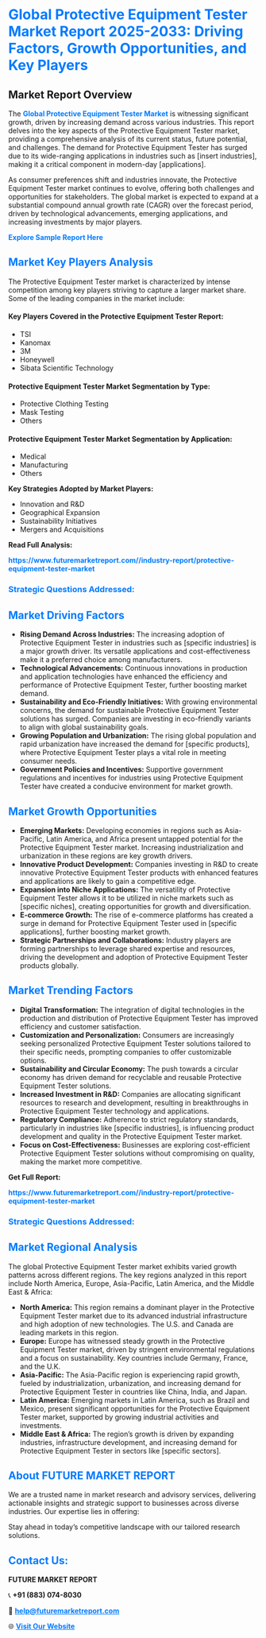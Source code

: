 <h1 style="color: #007BFF;">Global Protective Equipment Tester Market Report 2025-2033: Driving Factors, Growth Opportunities, and Key Players</h1>

<section id="overview">
<h2>Market Report Overview</h2>
<p>The <a href="https://www.futuremarketreport.com//industry-report/protective-equipment-tester-market" style="color: #007BFF; text-decoration: none;"><strong>Global Protective Equipment Tester Market</strong></a> is witnessing significant growth, driven by increasing demand across various industries. This report delves into the key aspects of the Protective Equipment Tester market, providing a comprehensive analysis of its current status, future potential, and challenges. The demand for Protective Equipment Tester has surged due to its wide-ranging applications in industries such as [insert industries], making it a critical component in modern-day [applications].</p>
<p>As consumer preferences shift and industries innovate, the Protective Equipment Tester market continues to evolve, offering both challenges and opportunities for stakeholders. The global market is expected to expand at a substantial compound annual growth rate (CAGR) over the forecast period, driven by technological advancements, emerging applications, and increasing investments by major players.</p>
</section>

<section id="overview">
<p><a href="https://www.futuremarketreport.com//request-sample/reportId=79625" style="color: #007BFF; text-decoration: none;"><strong>Explore Sample Report Here</strong></a></p>
</section>

<section id="key-players">
<h2 style="color: #007BFF;">Market Key Players Analysis</h2>
<p>The Protective Equipment Tester market is characterized by intense competition among key players striving to capture a larger market share. Some of the leading companies in the market include:</p>
<h4>Key Players Covered in the Protective Equipment Tester Report:</h4>
<ul><li>TSI</li><li>Kanomax</li><li>3M</li><li>Honeywell</li><li>Sibata Scientific Technology</li></ul>
<h4>Protective Equipment Tester Market Segmentation by Type:</h4>
<ul><li>Protective Clothing Testing</li><li>Mask Testing</li><li>Others</li></ul>

<h4>Protective Equipment Tester Market Segmentation by Application:</h4>
<ul><li>Medical</li><li>Manufacturing</li><li>Others</li></ul>
<p><strong>Key Strategies Adopted by Market Players:</strong></p>
<ul>
<li>Innovation and R&D</li>
<li>Geographical Expansion</li>
<li>Sustainability Initiatives</li>
<li>Mergers and Acquisitions</li>
</ul>
</section>

<section>
<p><strong>Read Full Analysis: </strong></p><a href="https://www.futuremarketreport.com//industry-report/protective-equipment-tester-market" style="color: #007BFF; text-decoration: none;"><strong>https://www.futuremarketreport.com//industry-report/protective-equipment-tester-market</strong></a>
<h3 style="color: #007BFF;">Strategic Questions Addressed:</h3>
</section>

<section id="driving-factors">
<h2 style="color: #007BFF;">Market Driving Factors</h2>
<ul>
<li><strong>Rising Demand Across Industries:</strong> The increasing adoption of Protective Equipment Tester in industries such as [specific industries] is a major growth driver. Its versatile applications and cost-effectiveness make it a preferred choice among manufacturers.</li>
<li><strong>Technological Advancements:</strong> Continuous innovations in production and application technologies have enhanced the efficiency and performance of Protective Equipment Tester, further boosting market demand.</li>
<li><strong>Sustainability and Eco-Friendly Initiatives:</strong> With growing environmental concerns, the demand for sustainable Protective Equipment Tester solutions has surged. Companies are investing in eco-friendly variants to align with global sustainability goals.</li>
<li><strong>Growing Population and Urbanization:</strong> The rising global population and rapid urbanization have increased the demand for [specific products], where Protective Equipment Tester plays a vital role in meeting consumer needs.</li>
<li><strong>Government Policies and Incentives:</strong> Supportive government regulations and incentives for industries using Protective Equipment Tester have created a conducive environment for market growth.</li>
</ul>
</section>

<section id="growth-opportunities">
<h2 style="color: #007BFF;">Market Growth Opportunities</h2>
<ul>
<li><strong>Emerging Markets:</strong> Developing economies in regions such as Asia-Pacific, Latin America, and Africa present untapped potential for the Protective Equipment Tester market. Increasing industrialization and urbanization in these regions are key growth drivers.</li>
<li><strong>Innovative Product Development:</strong> Companies investing in R&D to create innovative Protective Equipment Tester products with enhanced features and applications are likely to gain a competitive edge.</li>
<li><strong>Expansion into Niche Applications:</strong> The versatility of Protective Equipment Tester allows it to be utilized in niche markets such as [specific niches], creating opportunities for growth and diversification.</li>
<li><strong>E-commerce Growth:</strong> The rise of e-commerce platforms has created a surge in demand for Protective Equipment Tester used in [specific applications], further boosting market growth.</li>
<li><strong>Strategic Partnerships and Collaborations:</strong> Industry players are forming partnerships to leverage shared expertise and resources, driving the development and adoption of Protective Equipment Tester products globally.</li>
</ul>
</section>

<section id="trending-factors">
<h2 style="color: #007BFF;">Market Trending Factors</h2>
<ul>
<li><strong>Digital Transformation:</strong> The integration of digital technologies in the production and distribution of Protective Equipment Tester has improved efficiency and customer satisfaction.</li>
<li><strong>Customization and Personalization:</strong> Consumers are increasingly seeking personalized Protective Equipment Tester solutions tailored to their specific needs, prompting companies to offer customizable options.</li>
<li><strong>Sustainability and Circular Economy:</strong> The push towards a circular economy has driven demand for recyclable and reusable Protective Equipment Tester solutions.</li>
<li><strong>Increased Investment in R&D:</strong> Companies are allocating significant resources to research and development, resulting in breakthroughs in Protective Equipment Tester technology and applications.</li>
<li><strong>Regulatory Compliance:</strong> Adherence to strict regulatory standards, particularly in industries like [specific industries], is influencing product development and quality in the Protective Equipment Tester market.</li>
<li><strong>Focus on Cost-Effectiveness:</strong> Businesses are exploring cost-efficient Protective Equipment Tester solutions without compromising on quality, making the market more competitive.</li>
</ul>
</section>

<section>
<p><strong>Get Full Report: </strong></p><a href="https://www.futuremarketreport.com//industry-report/protective-equipment-tester-market" style="color: #007BFF; text-decoration: none;"><strong>https://www.futuremarketreport.com//industry-report/protective-equipment-tester-market</strong></a>
<h3 style="color: #007BFF;">Strategic Questions Addressed:</h3>
</section>


<section id="regional-analysis">
<h2 style="color: #007BFF;">Market Regional Analysis</h2>
<p>The global Protective Equipment Tester market exhibits varied growth patterns across different regions. The key regions analyzed in this report include North America, Europe, Asia-Pacific, Latin America, and the Middle East & Africa:</p>
<ul>
<li><strong>North America:</strong> This region remains a dominant player in the Protective Equipment Tester market due to its advanced industrial infrastructure and high adoption of new technologies. The U.S. and Canada are leading markets in this region.</li>
<li><strong>Europe:</strong> Europe has witnessed steady growth in the Protective Equipment Tester market, driven by stringent environmental regulations and a focus on sustainability. Key countries include Germany, France, and the U.K.</li>
<li><strong>Asia-Pacific:</strong> The Asia-Pacific region is experiencing rapid growth, fueled by industrialization, urbanization, and increasing demand for Protective Equipment Tester in countries like China, India, and Japan.</li>
<li><strong>Latin America:</strong> Emerging markets in Latin America, such as Brazil and Mexico, present significant opportunities for the Protective Equipment Tester market, supported by growing industrial activities and investments.</li>
<li><strong>Middle East & Africa:</strong> The region’s growth is driven by expanding industries, infrastructure development, and increasing demand for Protective Equipment Tester in sectors like [specific sectors].</li>
</ul>
</section>

<footer>
<h2 style="color: #007BFF;">About FUTURE MARKET REPORT</h2>
<p>We are a trusted name in market research and advisory services, delivering actionable insights and strategic support to businesses across diverse industries. Our expertise lies in offering:</p>

<p>Stay ahead in today’s competitive landscape with our tailored research solutions.</p>

<h2 style="color: #007BFF;">Contact Us:</h2>
<p><strong>FUTURE MARKET REPORT</strong></p>
<p>📞 <strong>+91 (883) 074-8030</strong></p>
<p>📧 <strong><a href="mailto:help@futuremarketreport.com" style="color: #007BFF;">help@futuremarketreport.com</a></strong></p>
<p>🌐 <strong><a href="https://www.futuremarketreport.com/" style="color: #007BFF;">Visit Our Website</a></strong></p>
</footer>